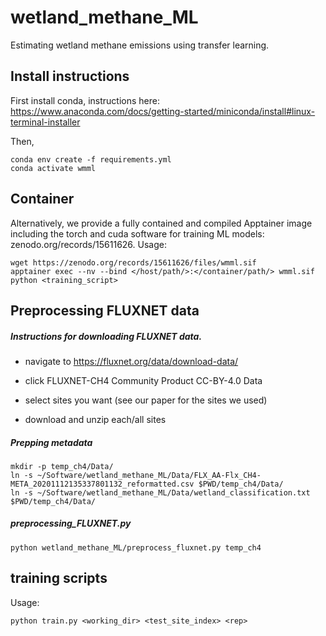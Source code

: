# wetland_methane_ML
Estimating wetland methane emissions using transfer learning.




## Install instructions
First install conda, instructions here: https://www.anaconda.com/docs/getting-started/miniconda/install#linux-terminal-installer

Then,
```
conda env create -f requirements.yml
conda activate wmml
```

## Container
Alternatively, we provide a fully contained and compiled Apptainer image including the torch and cuda software for training ML models: zenodo.org/records/15611626.
Usage:
```
wget https://zenodo.org/records/15611626/files/wmml.sif
apptainer exec --nv --bind </host/path/>:</container/path/> wmml.sif python <training_script>
```








## Preprocessing FLUXNET data

##### Instructions for downloading FLUXNET data.
- navigate to https://fluxnet.org/data/download-data/

- click FLUXNET-CH4 Community Product CC-BY-4.0 Data

- select sites you want (see our paper for the sites we used)

- download and unzip each/all sites


##### Prepping metadata
```
mkdir -p temp_ch4/Data/
ln -s ~/Software/wetland_methane_ML/Data/FLX_AA-Flx_CH4-META_20201112135337801132_reformatted.csv $PWD/temp_ch4/Data/
ln -s ~/Software/wetland_methane_ML/Data/wetland_classification.txt $PWD/temp_ch4/Data/
```

##### preprocessing_FLUXNET.py
```
python wetland_methane_ML/preprocess_fluxnet.py temp_ch4
```










## training scripts
Usage:
```
python train.py <working_dir> <test_site_index> <rep>
```

